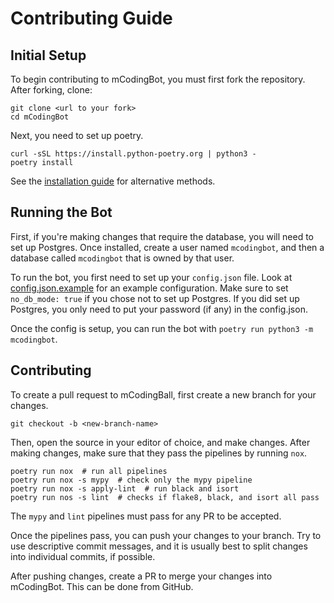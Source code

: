 # Contributing Guide

## Initial Setup

To begin contributing to mCodingBot, you must first fork the repository. After forking, clone:

```
git clone <url to your fork>
cd mCodingBot
```

Next, you need to set up poetry.

```
curl -sSL https://install.python-poetry.org | python3 -
poetry install
```

See the [installation guide](https://python-poetry.org/docs/#installation) for alternative methods.

## Running the Bot

First, if you're making changes that require the database, you will need to set up Postgres. Once installed, create a user named `mcodingbot`, and then a database called `mcodingbot` that is owned by that user.

To run the bot, you first need to set up your `config.json` file. Look at [config.json.example](https://github.com/mcb-dev/mCodingBot/blob/main/config.json.example) for an example configuration. Make sure to set `no_db_mode: true` if you chose not to set up Postgres. If you did set up Postgres, you only need to put your password (if any) in the config.json.

Once the config is setup, you can run the bot with `poetry run python3 -m mcodingbot`.

## Contributing

To create a pull request to mCodingBall, first create a new branch for your changes.

```
git checkout -b <new-branch-name>
```

Then, open the source in your editor of choice, and make changes. After making changes, make sure that they pass the pipelines by running `nox`.

```
poetry run nox  # run all pipelines
poetry run nox -s mypy  # check only the mypy pipeline
poetry run nox -s apply-lint  # run black and isort
poetry run nos -s lint  # checks if flake8, black, and isort all pass
```

The `mypy` and `lint` pipelines must pass for any PR to be accepted.

Once the pipelines pass, you can push your changes to your branch. Try to use descriptive commit messages, and it is usually best to split changes into individual commits, if possible.

After pushing changes, create a PR to merge your changes into mCodingBot. This can be done from GitHub.
